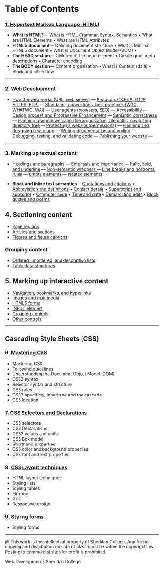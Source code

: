 # Table of Contents

### [1. Hypertext Markup Language (HTML) ](pages/ch_1_000_html.html)

* **What is HTML?**&mdash;  What is HTML Grammar, Syntax, Semantics  &bull; What are HTML Elements  &bull; What are HTML Attributes
* **HTML5 document**&mdash;  Defining document structure  &bull;  What is Minimal HTML5 document  &bull;   What is Document Object Model (DOM)  &bull;
* **The HEAD section**&mdash;  Children of the head element  &bull; Create good meta descriptions &bull; Character encoding
* **The BODY section**&mdash;  Content organization &bull; What is Content (data) &bull; Block and inline flow

---

### 2. Web Development 

* [How the web works (URL, web server)](pages/ch_2_1_1.html) &mdash; 
[Protocols (TCP/IP, HTTP, HTTPS, FTP)](pages/ch_2_1_2.html) &mdash; 
[Standards, conventions, best practices (W3C, WHATWG, WAI)](pages/ch_2_2_1.html) &mdash; 
[User agents (browsers, SEO)](pages/ch_2_2_2.html) &mdash; 
[Accessibility](pages/ch_2_2_3.html) &mdash; 
[Design process and Progressive Enhancement](pages/ch_2_2_4.html) &mdash; 
[Semantic correctness](pages/ch_2_2_5.html) &mdash; 
[Planning a simple web app (file organization, file paths, navigating directory tree](pages/ch_2_3_1.html) &mdash; 
[Protecting a website (permissions)](pages/ch_2_3_2.html) &mdash; 
[Planning and designing a web app](pages/ch_2_4_1.html) &mdash; 
[Writing documentation and coding](pages/ch_2_4_2.html) &mdash; 
[Debugging, testing, and validating code](pages/ch_2_4_3.html) &mdash; 
[Publishing your website](pages/ch_2_5_1.html) &mdash; 

---

### 3. Marking up textual content
* [Headings and paragraphs](pages/ch_3_1_1.html) &mdash; 
[Emphasis and importance](pages/ch_3_1_2.html) &mdash; 
[Italic, bold, and underline](pages/ch_3_1_3.html) &mdash; 
[Non-semantic wrappers ](pages/ch_3_3_2.html) &mdash; 
[Line breaks and horizontal rules](pages/ch_3_3_3.html) &mdash; 
[Empty elements](pages/ch_3_3_4.html) &mdash; 
[Nested elements](pages/ch_3_3_5.html)

* **Block and inline text semantics**&mdash;  [Quotations and citations](pages/ch_3_2_1.html)  &bull; 
[Abbreviation and definitions](pages/ch_3_2_2.html)  &bull; 
[Contact details](pages/ch_3_2_3.html)  &bull; 
[Superscript and subscript](pages/ch_3_2_4.html)  &bull; 
[Computer code](pages/ch_3_2_5.html)  &bull; 
[Time and date](pages/ch_3_2_6.html) v
[Demarcating edits](pages/ch_3_2_7.html)  &bull; 
[Block quotes and poems](pages/ch_3_3_1.html)

## 4. Sectioning content
* [Page regions](pages/ch_4_1_1.html)
* [Articles and sections](pages/ch_4_1_2.html)
* [Figures and figure captions](pages/ch_4_1_3.html)

### Grouping content
* [Ordered, unordered, and description lists](pages/ch_4_2_1.html)
* [Table data structures](pages/ch_4_3_1.html)

## 5. Marking up interactive content
* [Navigation, bookmarks, and hyperlinks](pages/ch_5_1_1.html)
* [Images and multimedia](pages/ch_5_2_1.html)
* [HTML5 forms](pages/ch_5_3_1.html)
* [INPUT element](pages/ch_5_3_2.html)
* [Grouping controls](pages/ch_5_3_3.html)
* [Other controls](pages/ch_5_3_4.html)

---

## Cascading Style Sheets (CSS)

### 6. [Mastering CSS](pages/ch_6_000_css.html)
* Mastering CSS
* Following guidelines
* Understanding the Document Object Model (DOM)
* CSS3 syntax
* Selector syntax and structure
* CSS rules
* CSS3 specificty, inheritane and the cascade
* CSS location

### 7. [CSS Selectors and Declarations](pages/ch_7_000_selectors.html)
* CSS selectors
* CSS Declarations
* CSS3 values and units
* CSS Box model
* Shorthand properties
* CSS color and background properties
* CSS font and text properties


### 8. [CSS Layout techniques](pages/ch_8_000_boxmodel.html)
* HTML layout techniques
* Styling lists
* Styling tables
* Flexbox
* Grid
* Responsive design

### 9. [Styling forms](pages/ch_9_000_forms.html)
* Styling forms




---
@ This work is the intellectual property of Sheridan College. Any further copying and distribution outside of class must be within the copyright law. Posting to commercial sites for profit is prohibited.

Web Development | Sheridan College

